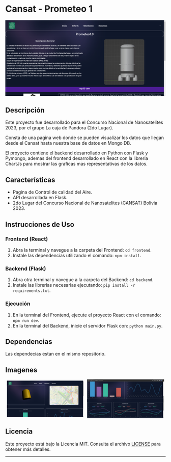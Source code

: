# Cansat - Prometeo 1

![Logo](Media/logo.png)

## Descripción
Este proyecto fue desarrollado para el Concurso Nacional de Nanosatelites 2023, por el grupo La caja de Pandora (2do Lugar).

Consta de una pagina web donde se pueden visualizar los datos que llegan desde el Cansat hasta nuestra base de datos en Mongo DB.

El proyecto contiene el backend desarrollado en Python con Flask y Pymongo, ademas del frontend desarrollado en React con la libreria ChartJs para mostrar las graficas mas representativas de los datos.

## Características
- Pagina de Control de calidad del Aire.
- API desarrollada en Flask.
- 2do Lugar del Concurso Nacional de Nanosatelites (CANSAT) Bolivia 2023.

## Instrucciones de Uso
### Frontend (React)

1. Abra la terminal y navegue a la carpeta del Frontend: `cd frontend`.
2. Instale las dependencias utilizando el comando: `npm install`.

### Backend (Flask)

1. Abra otra terminal y navegue a la carpeta del Backend: `cd backend`.
2. Instale las librerías necesarias ejecutando: `pip install -r requirements.txt`.

### Ejecución

1. En la terminal del Frontend, ejecute el proyecto React con el comando: `npm run dev`.
2. En la terminal del Backend, inicie el servidor Flask con: `python main.py`.

## Dependencias
Las dependecias estan en el mismo repositorio.

## Imagenes
<div style="display: flex; justify-content: space-around; align-items: center;">
    <img src="Media/1.png" alt="" style="width: 48%;">
    <img src="Media/2.png" alt="" style="width: 48%;">
</div>



## Licencia
Este proyecto está bajo la Licencia MIT. Consulta el archivo [LICENSE](LICENSE) para obtener más detalles.

---

